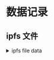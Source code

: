 # 数据记录

## ipfs 文件

<details>
<summary> ipfs file data </summary>

CID: QmdNitpoGocH2vUTL176oTWoRpZCYeoC7oenTDMgzJZ32x
https://ipfs.io/ipfs/QmdNitpoGocH2vUTL176oTWoRpZCYeoC7oenTDMgzJZ32x?filename=3.png

epiccid: QmdS6VxpUcSfMNWMTCDazquFijgs4HGQ5gHQQareitdjE7
https://ipfs.io/ipfs/QmdS6VxpUcSfMNWMTCDazquFijgs4HGQ5gHQQareitdjE7?filename=EpicTed.png

unamed: QmfYgjV1YqirYb3mpzErSun5VJ21rrv3MtMFGUBUAGatLd
https://ipfs.io/ipfs/QmfYgjV1YqirYb3mpzErSun5VJ21rrv3MtMFGUBUAGatLd?filename=unnamed.png

wawa: QmRUwP96vrC3NZM3JqnQmhypLKgEEzHQCThGzPG7iYsCPz
https://ipfs.io/ipfs/QmRUwP96vrC3NZM3JqnQmhypLKgEEzHQCThGzPG7iYsCPz?filename=Fbexm40XEAAFrba.jpeg
1.doodle: https://ipfs.io/ipfs/QmPK4iyc3i5v9SuGowefksF88q3LMfb9GC7fbggKaieHFD?filename=1.png

CID: QmPK4iyc3i5v9SuGowefksF88q3LMfb9GC7fbggKaieHFD
2.doodle: https://ipfs.io/ipfs/QmP4bNVNTUtwugpucbS5pzCVnZKATLRRv2Qv98zrv5CKgc?filename=2.png
CID: QmP4bNVNTUtwugpucbS5pzCVnZKATLRRv2Qv98zrv5CKgc

3.doodle: https://ipfs.io/ipfs/QmdNitpoGocH2vUTL176oTWoRpZCYeoC7oenTDMgzJZ32x?filename=3.png
cid:QmdNitpoGocH2vUTL176oTWoRpZCYeoC7oenTDMgzJZ32x
</details>